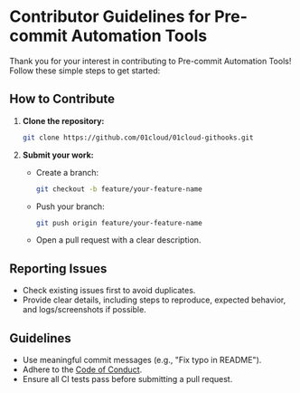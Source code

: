 # Contributor Guidelines for Pre-commit Automation Tools

Thank you for your interest in contributing to Pre-commit Automation Tools! Follow these simple steps to get started:

## How to Contribute

1. **Clone the repository:**

   ```bash
   git clone https://github.com/01cloud/01cloud-githooks.git
   ```

2. **Submit your work:**
   - Create a branch:
     ```bash
     git checkout -b feature/your-feature-name
     ```
   - Push your branch:
     ```bash
     git push origin feature/your-feature-name
     ```
   - Open a pull request with a clear description.

## Reporting Issues

- Check existing issues first to avoid duplicates.
- Provide clear details, including steps to reproduce, expected behavior, and logs/screenshots if possible.

## Guidelines

- Use meaningful commit messages (e.g., "Fix typo in README").
- Adhere to the [Code of Conduct](https://github.com/01cloud/01cloud-githooks/blob/develop/CODE_OF_CONDUCT.md).
- Ensure all CI tests pass before submitting a pull request.
